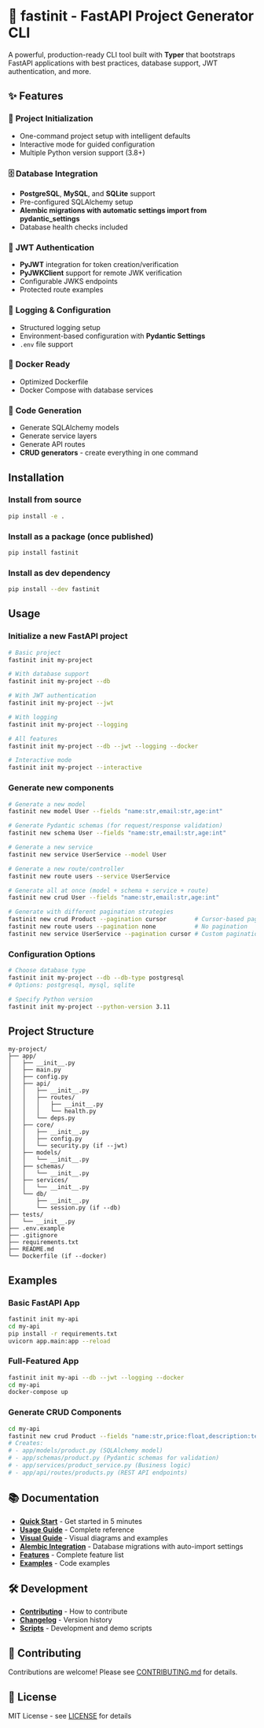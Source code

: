 # 🚀 fastinit - FastAPI Project Generator CLI

A powerful, production-ready CLI tool built with **Typer** that bootstraps FastAPI applications with best practices, database support, JWT authentication, and more.

## ✨ Features

### 🎯 **Project Initialization**
- One-command project setup with intelligent defaults
- Interactive mode for guided configuration
- Multiple Python version support (3.8+)

### 🗄️ **Database Integration**
- **PostgreSQL**, **MySQL**, and **SQLite** support
- Pre-configured SQLAlchemy setup
- **Alembic migrations with automatic settings import from pydantic_settings**
- Database health checks included

### 🔐 **JWT Authentication**
- **PyJWT** integration for token creation/verification
- **PyJWKClient** support for remote JWK verification
- Configurable JWKS endpoints
- Protected route examples

### 📝 **Logging & Configuration**
- Structured logging setup
- Environment-based configuration with **Pydantic Settings**
- `.env` file support

### 🐳 **Docker Ready**
- Optimized Dockerfile
- Docker Compose with database services

### 🎨 **Code Generation**
- Generate SQLAlchemy models
- Generate service layers
- Generate API routes
- **CRUD generators** - create everything in one command

## Installation

### Install from source
```bash
pip install -e .
```

### Install as a package (once published)
```bash
pip install fastinit
```

### Install as dev dependency
```bash
pip install --dev fastinit
```

## Usage

### Initialize a new FastAPI project

```bash
# Basic project
fastinit init my-project

# With database support
fastinit init my-project --db

# With JWT authentication
fastinit init my-project --jwt

# With logging
fastinit init my-project --logging

# All features
fastinit init my-project --db --jwt --logging --docker

# Interactive mode
fastinit init my-project --interactive
```

### Generate new components

```bash
# Generate a new model
fastinit new model User --fields "name:str,email:str,age:int"

# Generate Pydantic schemas (for request/response validation)
fastinit new schema User --fields "name:str,email:str,age:int"

# Generate a new service
fastinit new service UserService --model User

# Generate a new route/controller
fastinit new route users --service UserService

# Generate all at once (model + schema + service + route)
fastinit new crud User --fields "name:str,email:str,age:int"

# Generate with different pagination strategies
fastinit new crud Product --pagination cursor        # Cursor-based pagination
fastinit new route users --pagination none           # No pagination
fastinit new service UserService --pagination cursor # Custom pagination for service
```

### Configuration Options

```bash
# Choose database type
fastinit init my-project --db --db-type postgresql
# Options: postgresql, mysql, sqlite

# Specify Python version
fastinit init my-project --python-version 3.11
```

## Project Structure

```
my-project/
├── app/
│   ├── __init__.py
│   ├── main.py
│   ├── config.py
│   ├── api/
│   │   ├── __init__.py
│   │   ├── routes/
│   │   │   ├── __init__.py
│   │   │   └── health.py
│   │   └── deps.py
│   ├── core/
│   │   ├── __init__.py
│   │   ├── config.py
│   │   └── security.py (if --jwt)
│   ├── models/
│   │   └── __init__.py
│   ├── schemas/
│   │   └── __init__.py
│   ├── services/
│   │   └── __init__.py
│   └── db/
│       ├── __init__.py
│       └── session.py (if --db)
├── tests/
│   └── __init__.py
├── .env.example
├── .gitignore
├── requirements.txt
├── README.md
└── Dockerfile (if --docker)
```

## Examples

### Basic FastAPI App
```bash
fastinit init my-api
cd my-api
pip install -r requirements.txt
uvicorn app.main:app --reload
```

### Full-Featured App
```bash
fastinit init my-api --db --jwt --logging --docker
cd my-api
docker-compose up
```

### Generate CRUD Components
```bash
cd my-api
fastinit new crud Product --fields "name:str,price:float,description:text"
# Creates:
# - app/models/product.py (SQLAlchemy model)
# - app/schemas/product.py (Pydantic schemas for validation)
# - app/services/product_service.py (Business logic)
# - app/api/routes/products.py (REST API endpoints)
```

## 📚 Documentation

- **[Quick Start](docs/QUICKSTART.md)** - Get started in 5 minutes
- **[Usage Guide](docs/USAGE_GUIDE.md)** - Complete reference
- **[Visual Guide](docs/VISUAL_GUIDE.md)** - Visual diagrams and examples
- **[Alembic Integration](docs/ALEMBIC_INTEGRATION.md)** - Database migrations with auto-import settings
- **[Features](docs/FEATURES.md)** - Complete feature list
- **[Examples](examples/)** - Code examples

## 🛠️ Development

- **[Contributing](docs/CONTRIBUTING.md)** - How to contribute
- **[Changelog](docs/CHANGELOG.md)** - Version history
- **[Scripts](scripts/)** - Development and demo scripts

## 🤝 Contributing

Contributions are welcome! Please see [CONTRIBUTING.md](docs/CONTRIBUTING.md) for details.

## 📄 License

MIT License - see [LICENSE](LICENSE) for details
